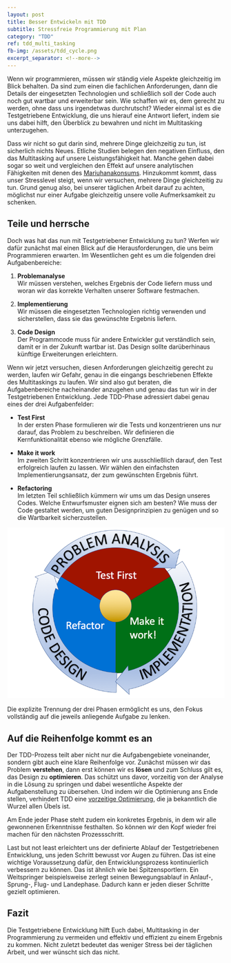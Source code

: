 ```yaml
---
layout: post
title: Besser Entwickeln mit TDD
subtitle: Stressfreie Programmierung mit Plan
category: "TDD"
ref: tdd_multi_tasking
fb-img: /assets/tdd_cycle.png
excerpt_separator: <!--more-->
---
```


Wenn wir programmieren, müssen wir ständig viele Aspekte gleichzeitig im Blick behalten. Da sind zum einen die fachlichen Anforderungen, dann die Details der eingesetzten Technologien und schließlich soll der Code auch noch gut wartbar und erweiterbar sein. Wie schaffen wir es, dem gerecht zu werden, ohne dass uns irgendetwas durchrutscht? Wieder einmal ist es die Testgetriebene Entwicklung, die uns hierauf eine Antwort liefert, indem sie uns dabei hilft, den Überblick zu bewahren und nicht im Multitasking unterzugehen.

<!--more-->

Dass wir nicht so gut darin sind, mehrere Dinge gleichzeitig zu tun, ist sicherlich nichts Neues. Etliche Studien belegen den negativen Einfluss, den das Multitasking auf unsere Leistungsfähigkeit hat. Manche gehen dabei sogar so weit und vergleichen den Effekt auf unsere analytischen Fähigkeiten mit denen des [Mariuhanakonsums](https://www.forbes.com/sites/vanessaloder/2014/06/11/why-multi-tasking-is-worse-than-marijuana-for-your-iq/#3d662e7c11b3).
Hinzukommt kommt, dass unser Stresslevel steigt, wenn wir versuchen, mehrere Dinge gleichzeitig zu tun.
Grund genug also, bei unserer täglichen Arbeit darauf zu achten, möglichst nur einer Aufgabe gleichzeitig unsere volle Aufmerksamkeit zu schenken.

## Teile und herrsche
Doch was hat das nun mit Testgetriebener Entwicklung zu tun? Werfen wir dafür zunächst mal einen Blick auf die Herausforderungen, die uns beim Programmieren erwarten. Im Wesentlichen geht es um die folgenden drei Aufgabenbereiche:

1. **Problemanalyse**  
Wir müssen verstehen, welches Ergebnis der Code liefern muss und woran wir das korrekte Verhalten unserer Software festmachen.

2. **Implementierung**  
Wir müssen die eingesetzten Technologien richtig verwenden und sicherstellen, dass sie das gewünschte Ergebnis liefern.

3. **Code Design**  
Der Programmcode muss für andere Entwickler gut verständlich sein, damit er in der Zukunft wartbar ist. Das Design sollte darüberhinaus künftige Erweiterungen erleichtern.

Wenn wir jetzt versuchen, diesen Anforderungen gleichzeitig gerecht zu werden, laufen wir Gefahr, genau in die eingangs beschriebenen Effekte des Multitaskings zu laufen. Wir sind also gut beraten, die Aufgabenbereiche nacheinander anzugehen und genau das tun wir in der Testgetriebenen Entwicklung. Jede TDD-Phase adressiert dabei genau eines der drei Aufgabenfelder:

* **Test First**  
In der ersten Phase formulieren wir die Tests und konzentrieren uns nur darauf, das Problem zu beschreiben. Wir definieren die Kernfunktionalität ebenso wie mögliche Grenzfälle.

* **Make it work**  
Im zweiten Schritt konzentrieren wir uns ausschließlich darauf, den Test erfolgreich laufen zu lassen. Wir wählen den einfachsten Implementierungsansatz, der zum gewünschten Ergebnis führt.

* **Refactoring**  
Im letzten Teil schließlich kümmern wir ums um das Design unseres Codes. Welche Entwurfsmuster eignen sich am besten? Wie muss der Code gestaltet werden, um guten Designprinzipien zu genügen und so die Wartbarkeit sicherzustellen.

![TDD Zyklus](/assets/tdd_cycle.png)

Die explizite Trennung der drei Phasen ermöglicht es uns, den Fokus vollständig auf die jeweils anliegende Aufgabe zu lenken.

## Auf die Reihenfolge kommt es an
Der TDD-Prozess teilt aber nicht nur die Aufgabengebiete voneinander, sondern gibt auch eine klare Reihenfolge vor. Zunächst müssen wir das Problem **verstehen**, dann erst können wir es **lösen** und zum Schluss gilt es, das Design zu **optimieren**. Das schützt uns davor, vorzeitig von der Analyse in die Lösung zu springen und dabei wesentliche Aspekte der Aufgabenstellung zu übersehen. Und indem wir die Optimierung ans Ende stellen, verhindert TDD eine [vorzeitige Optimierung](http://wiki.c2.com/?PrematureOptimization), die ja bekanntlich die Wurzel allen Übels ist.

Am Ende jeder Phase steht zudem ein konkretes Ergebnis, in dem wir alle gewonnenen Erkenntnisse festhalten. So können wir den Kopf wieder frei machen für den nächsten Prozessschritt.

Last but not least erleichtert uns der definierte Ablauf der Testgetriebenen Entwicklung, uns jeden Schritt bewusst vor Augen zu führen. Das ist eine wichtige Voraussetzung dafür, den Entwicklungsprozess kontinuierlich verbessern zu können. Das ist ähnlich wie bei Spitzensportlern. Ein Weitspringer beispielsweise zerlegt seinen Bewegungsablauf in Anlauf-, Sprung-, Flug- und Landephase. Dadurch kann er jeden dieser Schritte gezielt optimieren.

## Fazit
Die Testgetriebene Entwicklung hilft Euch dabei, Multitasking in der Programmierung zu vermeiden und effektiv und effizient zu einem Ergebnis zu kommen. Nicht zuletzt bedeutet das weniger Stress bei der täglichen Arbeit, und wer wünscht sich das nicht.
